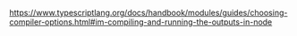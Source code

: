 https://www.typescriptlang.org/docs/handbook/modules/guides/choosing-compiler-options.html#im-compiling-and-running-the-outputs-in-node

